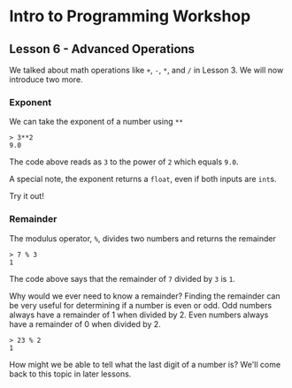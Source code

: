 # Intro to Programming Workshop

## Lesson 6 - Advanced Operations

We talked about math operations like `+`, `-`, `*`, and `/` in Lesson 3. We will now introduce two more.

### Exponent

We can take the exponent of a number using `**`

    > 3**2
    9.0

The code above reads as `3` to the power of `2` which equals `9.0`.

A special note, the exponent returns a `float`, even if both inputs are `int`s.

Try it out!

### Remainder

The modulus operator, `%`, divides two numbers and returns the remainder

    > 7 % 3
    1

The code above says that the remainder of `7` divided by `3` is `1`.

Why would we ever need to know a remainder?
Finding the remainder can be very useful for determining if a number is even or odd. Odd numbers always have a remainder of 1 when divided by 2. Even numbers always have a remainder of 0 when divided by 2.

    > 23 % 2
    1

How might we be able to tell what the last digit of a number is? We'll come back to this topic in later lessons.
